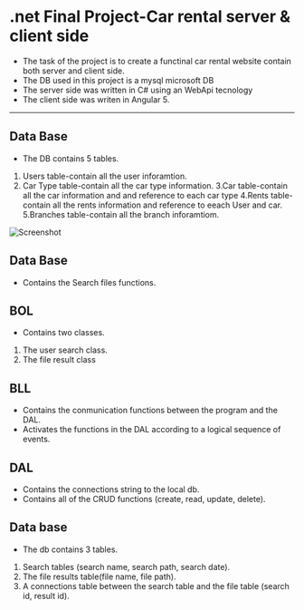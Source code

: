 
# .net Final Project-Car rental server & client side



* The task of the project is to create a functinal car rental website contain both server and client side.
* The  DB used in this project is a mysql microsoft DB
* The server side was written in C# using an WebApi tecnology
* The client side was writen in Angular 5.

***
## Data Base
* The DB contains 5 tables.
 1. Users table-contain all the user inforamtion.
 2. Car Type table-contain all the car type information.
 3.Car table-contain all the car information and and reference to each car type
 4.Rents table-contain all the rents information and reference to eeach User and car.
 5.Branches table-contain all the branch inforamtiom. 
 
 ![Screenshot](screenshot.png)
 


## Data Base
* Contains the Search files functions.

## BOL
* Contains two classes. 
1. The user search class.
2. The file result class 

## BLL
* Contains the conmunication functions between the program and the DAL.
* Activates the functions in the DAL according to a logical sequence of events.

## DAL
* Contains the connections string to the local db.
* Contains all of the CRUD functions (create, read, update, delete).


## Data base
* The db contains 3 tables.
 1. Search tables (search name, search path, search date).
 2. The file results table(file name, file path).
 3. A connections table between the search table and the file table (search id, result id).



